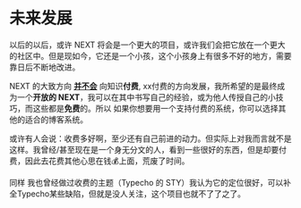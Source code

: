 # 未来发展

以后的以后，或许 NEXT 将会是一个更大的项目，或许我们会把它放在一个更大的社区中。但是现如今，它还是一个小孩，这个小孩身上有很多不好的地方，需要靠日后不断地改进。

NEXT 的大致方向 **<u>并不会</u>** 向知识**付费**, xx付费的方向发展，我所希望的是最终成为一个**开放的 NEXT**，我可以在其中书写自己的经验，或为他人传授自己的小技巧，而这些都是**免费**的。所以 如果你想要用一个支持付费的系统，你可以选择其他的适合的博客系统。

或许有人会说：收费多好啊，至少还有自己前进的动力。但实际上对我而言就不是这样。我曾经/甚至现在是一个身无分文的人，看到一些很好的东西，但是却要付费，因此去花费其他心思在钱💰上面，荒废了时间。

同样 我也曾经做过收费的主题（Typecho 的 STY）我认为它的定位很好，可以补全Typecho某些缺陷，但就是没人关注，这个项目也就不了了之了。